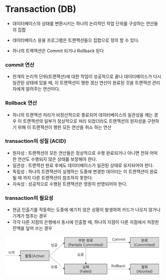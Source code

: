 # Transaction (DB)

- 데이터베이스의 상태를 변환시키는 하나의 논리적인 작업 단위를 구성하는 연산들의 집합
- 데이터베이스 응용 프로그램은 트랜잭션들으 집합으로 정의 할 수 있다.

- 하나의 트랙잭션은 Commit 되거나 Rollback 된다

### commit 연산
- 한개의 논리적 단위(트랜잭션)에 대한 작업이 성공적으로 끝나 데이터베이스가 다시 일관된 상태에 있을 때, 이 트랜잭션이 행한 갱신 연산이 완료된 것을 트랜잭션 관리자에게 알려주는 연산이다.

### Rollback 연산

- 하나의 트랜잭션 처리가 비정산적으로 종료되어 데이터베이스의 일관성을 깨는 경우
이 트랜잭션의 일부가 정상적으로 처리 되었더라도 트랜잭션의 원자성을 구현하기 위해
이 트랜잭션이 행한 모든 연산을 취소 하는 연산

### transaction의 성질 (ACID)

- 원자성 : 트랜잭션의 모든 연산들은 정상적으로 수행 완료되거나 아니면 전혀 어떠한 연산도 수행되지 않은 상태를 보장해야 한다.
- 일관성 : 트랜잭션 완료 후에도 데이터베이스가 일관된 상태로 유지되어야 한다.
- 독립성 : 하나의 트랜잭션이 실행하는 도중에 변경한 데이터는 이 트랜잭션이 완료될 때 까지 다른 트랜잭션이 참조하지 못한다.
- 지속성 : 성공적으로 수행된 트랜잭션은 영원히 반영되어야 한다.

### transaction의 필요성
- 현금 인출기를 작동하는 도중에 예기치 않은 상황이 발생하여 카드가 나오지 않거나 기계가 멈추는 경우
- 각각 다른 지점의 은행에서 동시에 인출할 때, 하나의 지점이 다른 지점에서 저장한 잔액을 덮어 쓰는 경우

![transaction](./transaction.png)
